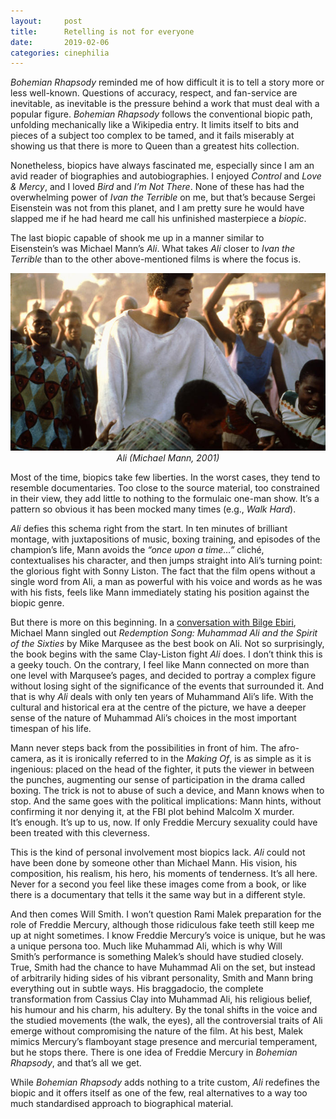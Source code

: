 ```yaml
---
layout:     post
title:      Retelling is not for everyone
date:       2019-02-06
categories: cinephilia
---
```


*Bohemian Rhapsody* reminded me of how difficult it is to tell a story more or
less well-known. Questions of accuracy, respect, and fan-service are inevitable,
as inevitable is the pressure behind a work that must deal with a popular
figure. *Bohemian Rhapsody* follows the conventional biopic path, unfolding
mechanically like a Wikipedia entry. It limits itself to bits and pieces of a
subject too complex to be tamed, and it fails miserably at showing us that there
is more to Queen than a greatest hits collection.

<!--more-->

Nonetheless, biopics have always fascinated me, especially since I am an avid
reader of biographies and autobiographies. I enjoyed *Control* and *Love &
Mercy*, and I loved *Bird* and *I’m Not There*. None of these has had the
overwhelming power of *Ivan the Terrible* on me, but that’s because Sergei
Eisenstein was not from this planet, and I am pretty sure he would have slapped
me if he had heard me call his unfinished masterpiece a *biopic*.

The last biopic capable of shook me up in a manner similar to Eisenstein’s was
Michael Mann’s *Ali*. What takes *Ali* closer to *Ivan the Terrible* than to the
other above-mentioned films is where the focus is.

<p align="center">
    <img src="/assets/images/2019-02-05-ali.jpg">
    <br>
    <em>Ali (Michael Mann, 2001)</em>
</p>

Most of the time, biopics take few liberties. In the worst cases, they tend to
resemble documentaries. Too close to the source material, too constrained in
their view, they add little to nothing to the formulaic one-man show. It’s a
pattern so obvious it has been mocked many times (e.g., *Walk Hard*).

*Ali* defies this schema right from the start. In ten minutes of brilliant
montage, with juxtapositions of music, boxing training, and episodes of the
champion’s life, Mann avoids the *“once upon a time…”* cliché, contextualises
his character, and then jumps straight into Ali’s turning point: the glorious
fight with Sonny Liston. The fact that the film opens without a single word from
Ali, a man as powerful with his voice and words as he was with his fists, feels
like Mann immediately stating his position against the biopic genre.

But there is more on this beginning. In a [conversation with Bilge
Ebiri](https://www.youtube.com/watch?v=1QtAbxh7shw "An Evening With Michael
Mann"), Michael Mann singled out *Redemption Song: Muhammad Ali and the Spirit
of the Sixties* by Mike Marqusee as the best book on Ali. Not so surprisingly,
the book begins with the same Clay-Liston fight *Ali* does. I don’t think this
is a geeky touch. On the contrary, I feel like Mann connected on more than one
level with Marqusee’s pages, and decided to portray a complex figure without
losing sight of the significance of the events that surrounded it. And that is
why *Ali* deals with only ten years of Muhammand Ali’s life. With the cultural
and historical era at the centre of the picture, we have a deeper sense of the
nature of Muhammad Ali’s choices in the most important timespan of his life.

Mann never steps back from the possibilities in front of him. The afro-camera,
as it is ironically referred to in the *Making Of*, is as simple as it is
ingenious: placed on the head of the fighter, it puts the viewer in between the
punches, augmenting our sense of participation in the drama called boxing. The
trick is not to abuse of such a device, and Mann knows when to stop. And the
same goes with the political implications: Mann hints, without confirming it nor
denying it, at the FBI plot behind Malcolm X murder. It’s enough. It’s up to us,
now. If only Freddie Mercury sexuality could have been treated with this
cleverness.

This is the kind of personal involvement most biopics lack. *Ali* could not have
been done by someone other than Michael Mann. His vision, his composition, his
realism, his hero, his moments of tenderness. It’s all here. Never for a second
you feel like these images come from a book, or like there is a documentary that
tells it the same way but in a different style.

And then comes Will Smith. I won’t question Rami Malek preparation for the role
of Freddie Mercury, although those ridiculous fake teeth still keep me up at
night sometimes. I know Freddie Mercury’s voice is unique, but he was a unique
persona too. Much like Muhammad Ali, which is why Will Smith’s performance is
something Malek’s should have studied closely. True, Smith had the chance to
have Muhammad Ali on the set, but instead of arbitrarily hiding sides of his
vibrant personality, Smith and Mann bring everything out in subtle ways. His
braggadocio, the complete transformation from Cassius Clay into Muhammad Ali,
his religious belief, his humour and his charm, his adultery. By the tonal
shifts in the voice and the studied movements (the walk, the eyes), all the
controversial traits of Ali emerge without compromising the nature of the film.
At his best, Malek mimics Mercury’s flamboyant stage presence and mercurial
temperament, but he stops there. There is one idea of Freddie Mercury in
*Bohemian Rhapsody*, and that’s all we get.

While *Bohemian Rhapsody* adds nothing to a trite custom, *Ali* redefines the
biopic and it offers itself as one of the few, real alternatives to a way too
much standardised approach to biographical material.
